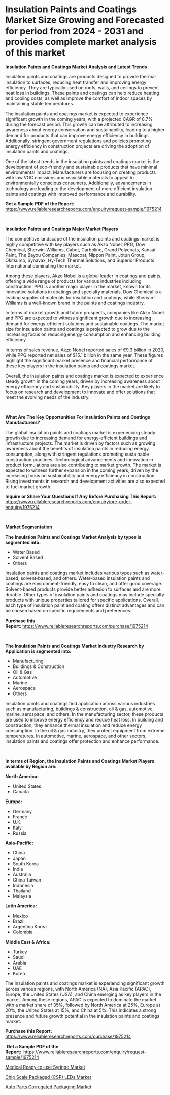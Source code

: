 <p><h1>Insulation Paints and Coatings Market Size Growing and Forecasted for period from 2024 - 2031 and provides complete market analysis of this market</h1></p><p><strong>Insulation Paints and Coatings Market Analysis and Latest Trends</strong></p>
<p><p>Insulation paints and coatings are products designed to provide thermal insulation to surfaces, reducing heat transfer and improving energy efficiency. They are typically used on roofs, walls, and ceilings to prevent heat loss in buildings. These paints and coatings can help reduce heating and cooling costs, as well as improve the comfort of indoor spaces by maintaining stable temperatures.</p><p>The insulation paints and coatings market is expected to experience significant growth in the coming years, with a projected CAGR of 8.7% during the forecast period. This growth can be attributed to increasing awareness about energy conservation and sustainability, leading to a higher demand for products that can improve energy efficiency in buildings. Additionally, stringent government regulations and policies promoting energy efficiency in construction projects are driving the adoption of insulation paints and coatings.</p><p>One of the latest trends in the insulation paints and coatings market is the development of eco-friendly and sustainable products that have minimal environmental impact. Manufacturers are focusing on creating products with low VOC emissions and recyclable materials to appeal to environmentally conscious consumers. Additionally, advancements in technology are leading to the development of more efficient insulation paints and coatings with improved performance and durability.</p></p>
<p><strong>Get a Sample PDF of the Report:&nbsp;</strong> <a href="https://www.reliableresearchreports.com/enquiry/request-sample/1975214">https://www.reliableresearchreports.com/enquiry/request-sample/1975214</a></p>
<p>&nbsp;</p>
<p><strong>Insulation Paints and Coatings Major Market Players</strong></p>
<p><p>The competitive landscape of the insulation paints and coatings market is highly competitive with key players such as Akzo Nobel, PPG, Dow Chemical, Sherwin-Williams, Cabot, Carboline, Grand Polycoats, Kansai Paint, The Bayou Companies, Mascoat, Nippon Paint, Jotun Group, Okitsumo, Synavax, Hy-Tech Thermal Solutions, and Superior Products International dominating the market. </p><p>Among these players, Akzo Nobel is a global leader in coatings and paints, offering a wide range of products for various industries including construction. PPG is another major player in the market, known for its innovative solutions in coatings and specialty materials. Dow Chemical is a leading supplier of materials for insulation and coatings, while Sherwin-Williams is a well-known brand in the paints and coatings industry.</p><p>In terms of market growth and future prospects, companies like Akzo Nobel and PPG are expected to witness significant growth due to increasing demand for energy-efficient solutions and sustainable coatings. The market size for insulation paints and coatings is projected to grow due to the increasing focus on reducing energy consumption and enhancing building efficiency.</p><p>In terms of sales revenue, Akzo Nobel reported sales of €9.3 billion in 2020, while PPG reported net sales of $15.1 billion in the same year. These figures highlight the significant market presence and financial performance of these key players in the insulation paints and coatings market.</p><p>Overall, the insulation paints and coatings market is expected to experience steady growth in the coming years, driven by increasing awareness about energy efficiency and sustainability. Key players in the market are likely to focus on research and development to innovate and offer solutions that meet the evolving needs of the industry.</p></p>
<p>&nbsp;</p>
<p><strong>What Are The Key Opportunities For Insulation Paints and Coatings Manufacturers?</strong></p>
<p><p>The global insulation paints and coatings market is experiencing steady growth due to increasing demand for energy-efficient buildings and infrastructure projects. The market is driven by factors such as growing awareness about the benefits of insulation paints in reducing energy consumption, along with stringent regulations promoting sustainable construction practices. Technological advancements and innovation in product formulations are also contributing to market growth. The market is expected to witness further expansion in the coming years, driven by the increasing focus on sustainability and energy efficiency in construction. Rising investments in research and development activities are also expected to fuel market growth.</p></p>
<p><strong>Inquire or Share Your Questions If Any Before Purchasing This Report:</strong> <a href="https://www.reliableresearchreports.com/enquiry/pre-order-enquiry/1975214">https://www.reliableresearchreports.com/enquiry/pre-order-enquiry/1975214</a></p>
<p>&nbsp;</p>
<p><strong>Market Segmentation</strong></p>
<p><strong>The Insulation Paints and Coatings Market Analysis by types is segmented into:</strong></p>
<p><ul><li>Water Based</li><li>Solvent Based</li><li>Others</li></ul></p>
<p><p>Insulation paints and coatings market includes various types such as water-based, solvent-based, and others. Water-based insulation paints and coatings are environment-friendly, easy to clean, and offer good coverage. Solvent-based products provide better adhesion to surfaces and are more durable. Other types of insulation paints and coatings may include specialty products with unique properties tailored for specific applications. Overall, each type of insulation paint and coating offers distinct advantages and can be chosen based on specific requirements and preferences.</p></p>
<p><strong>Purchase this Report:&nbsp;</strong><a href="https://www.reliableresearchreports.com/purchase/1975214">https://www.reliableresearchreports.com/purchase/1975214</a></p>
<p>&nbsp;</p>
<p><strong>The Insulation Paints and Coatings Market Industry Research by Application is segmented into:</strong></p>
<p><ul><li>Manufacturing</li><li>Buildings & Construction</li><li>Oil & Gas</li><li>Automotive</li><li>Marine</li><li>Aerospace</li><li>Others</li></ul></p>
<p><p>Insulation paints and coatings find application across various industries such as manufacturing, buildings & construction, oil & gas, automotive, marine, aerospace, and others. In the manufacturing sector, these products are used to improve energy efficiency and reduce heat loss. In building and construction, they enhance thermal insulation and reduce energy consumption. In the oil & gas industry, they protect equipment from extreme temperatures. In automotive, marine, aerospace, and other sectors, insulation paints and coatings offer protection and enhance performance.</p></p>
<p>&nbsp;</p>
<p><strong>In terms of Region, the Insulation Paints and Coatings Market Players available by Region are:</strong></p>
<p>
    <p> <strong> North America: </strong>
        <ul>
            <li>United States</li>
            <li>Canada</li>
        </ul>
        </p> 
    <p> <strong> Europe: </strong>
        <ul>
            <li>Germany</li>
            <li>France</li>
            <li>U.K.</li>
            <li>Italy</li>
            <li>Russia</li>
        </ul>
        </p> 
    <p> <strong> Asia-Pacific: </strong>
        <ul>
            <li>China</li>
            <li>Japan</li>
            <li>South Korea</li>
            <li>India</li>
            <li>Australia</li>
            <li>China Taiwan</li>
            <li>Indonesia</li>
            <li>Thailand</li>
            <li>Malaysia</li>
        </ul>
        </p> 
    <p> <strong> Latin America: </strong>
        <ul>
            <li>Mexico</li>
            <li>Brazil</li>
            <li>Argentina Korea</li>
            <li>Colombia</li>
        </ul>
        </p> 
    <p> <strong> Middle East & Africa: </strong>
        <ul>
            <li>Turkey</li>
            <li>Saudi</li>
            <li>Arabia</li>
            <li>UAE</li>
            <li>Korea</li>
        </ul>
    </p>
    </p>
<p><p>The insulation paints and coatings market is experiencing significant growth across various regions, with North America (NA), Asia Pacific (APAC), Europe, the United States (USA), and China emerging as key players in the market. Among these regions, APAC is expected to dominate the market with a market share of 35%, followed by North America at 25%, Europe at 20%, the United States at 15%, and China at 5%. This indicates a strong presence and future growth potential in the insulation paints and coatings market.</p></p>
<p><strong>Purchase this Report: </strong><a href="https://www.reliableresearchreports.com/purchase/1975214">https://www.reliableresearchreports.com/purchase/1975214</a></p>
<p>&nbsp;<strong>Get a Sample PDF of the Report:&nbsp;&nbsp;</strong><a href="https://www.reliableresearchreports.com/enquiry/request-sample/1975214">https://www.reliableresearchreports.com/enquiry/request-sample/1975214</a></p>
<p><strong></strong></p>
<p><p><a href="https://issuu.com/reportprime-2/docs/medical-ready-to-use-syringe-market-size-2030.pptx">Medical Ready-to-use Syringe Market</a></p><p><a href="https://github.com/Sherrillcrooksxa8i18ucf2m/Market-Research-Report-List-1/blob/main/chip-scale-packaged-csp-leds-market.md">Chip Scale Packaged (CSP) LEDs Market</a></p><p><a href="https://issuu.com/reportprime-2/docs/auto-parts-corrugated-packaging-market-size-2030.p">Auto Parts Corrugated Packaging Market</a></p></p>
